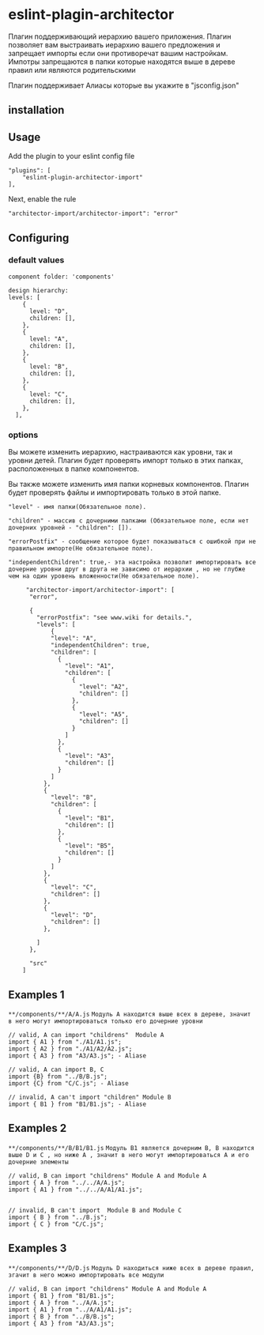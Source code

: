 # eslint-plagin-architector

Плагин поддерживающий иерархию вашего приложения. Плагин позволяет вам выстраивать иерархию вашего предложения и запрещает импорты если они противоречат вашим настройкам. Импотры запрещаются в папки которые находятся выше в дереве правил или являются родительскими

Плагин поддерживает Алиасы которые вы укажите в "jsconfig.json"

## installation

## Usage

Add the plugin to your eslint config file

```
"plugins": [
    "eslint-plugin-architector-import"
],
```

Next, enable the rule

`"architector-import/architector-import": "error"`

## Configuring

### default values

```
component folder: 'components'

design hierarchy:
levels: [
    {
      level: "D",
      children: [],
    },
    {
      level: "A",
      children: [],
    },
    {
      level: "B",
      children: [],
    },
    {
      level: "C",
      children: [],
    },
  ],

```

### options

Вы можете изменить иерархию, настраиваются как уровни, так и уровни детей. Плагин будет проверять импорт только в этих папках, расположенных в папке компонентов.

Вы также можете изменить имя папки корневых компонентов. Плагин будет проверять файлы и импортировать только в этой папке.

`"level" - имя папки(Обязательное поле).`

`"children" - массив с дочерними папками (Обязательное поле, если нет дочерних уровней - "children": []).`

`"errorPostfix" - сообщение которое будет показываться с ошибкой при не правильном импорте(Не обязательное поле).`

`"independentChildren": true,- эта настройка позволит импортировать все дочерние уровни друг в друга не зависимо от иерархии , но не глубже чем на один уровень вложенности(Не обязательное поле).`

```
     "architector-import/architector-import": [
      "error",

      {
        "errorPostfix": "see www.wiki for details.",
        "levels": [
            {
            "level": "A",
            "independentChildren": true,
            "children": [
              {
                "level": "A1",
                "children": [
                  {
                    "level": "A2",
                    "children": []
                  },
                  {
                    "level": "A5",
                    "children": []
                  }
                ]
              },
              {
                "level": "A3",
                "children": []
              }
            ]
          },
          {
            "level": "B",
            "children": [
              {
                "level": "B1",
                "children": []
              },
              {
                "level": "B5",
                "children": []
              }
            ]
          },
          {
            "level": "C",
            "children": []
          },
          {
            "level": "D",
            "children": []
          },

        ]
      },

      "src"
    ]
```

## Examples 1

`**/components/**/A/A.js`
`Модуль А находится выше всех в дереве, значит в него могут импортироваться только его дочерние уровни`

```
// valid, A can import "childrens"  Module A
import { A1 } from "./A1/A1.js";
import { A2 } from "./A1/A2/A2.js";
import { A3 } from "A3/A3.js"; - Aliase

// valid, A can import B, C
import {B} from "../B/B.js";
import {C} from "C/C.js"; - Aliase

// invalid, A can't import "children" Module B
import { B1 } from "B1/B1.js"; - Aliase

```

## Examples 2

`**/components/**/B/B1/B1.js`
`Модуль B1 является дочерним В, В находится выше D и С , но ниже А , значит в него могут импортироваться А и его дочерние элементы `

```
// valid, B can import "childrens" Module A and Module A
import { A } from "../../A/A.js";
import { A1 } from "../../A/A1/A1.js";


// invalid, B can't import  Module B and Module C
import { B } from "../B.js";
import { C } from "C/C.js";

```

## Examples 3

`**/components/**/D/D.js`
`Модуль D находиться ниже всех в дереве правил, згачит в него можно импортировать все модули`

```
// valid, B can import "childrens" Module A and Module A
import { B1 } from "B1/B1.js";
import { A } from "../A/A.js";
import { A1 } from "../A/A1/A1.js";
import { B } from "../B/B.js";
import { A3 } from "A3/A3.js";
```
